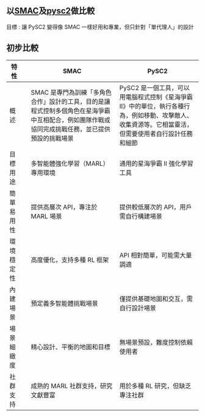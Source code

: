 ## 以[SMAC](https://github.com/oxwhirl/smac/tree/master)及[pysc2](https://github.com/nicoladainese96/SC2-RL)做比較

目標 : 讓 PySC2 變得像 SMAC 一樣好用和專業，但只針對「單代理人」的設計

## 初步比較
|特性| |SMAC|PySC2|
| --- | --- | --- | --- |
|概述| |SMAC 是專門為訓練「多角色合作」設計的工具，目的是讓程式控制多個角色在星海爭霸中互相配合，例如團隊作戰或協同完成挑戰任務，並已提供預設的挑戰場景|PySC2 是一個工具，可以用電腦程式控制《星海爭霸 II》中的單位，執行各種行為，例如移動、攻擊敵人、收集資源等。它相當靈活，但需要使用者自行設計任務和細節|
|目標用途| |多智能體強化學習（MARL）專用環境|通用的星海爭霸 II 強化學習工具|
|簡單易用性| |提供高層次 API，專注於 MARL 場景|提供較低層次的 API，用戶需自行構建場景|
|環境穩定性| |高度優化，支持多種 RL 框架|API 相對簡單，可能需大量調適|
|內建場景| |預定義多智能體挑戰場景|僅提供基礎地圖和交互，需自行設計場景|
|場景細緻度| |精心設計、平衡的地圖和目標|無場景預設，難度控制依賴使用者|
|社群支持| |成熟的 MARL 社群支持，研究文獻豐富|用於多種 RL 研究，但缺乏專注社群|

